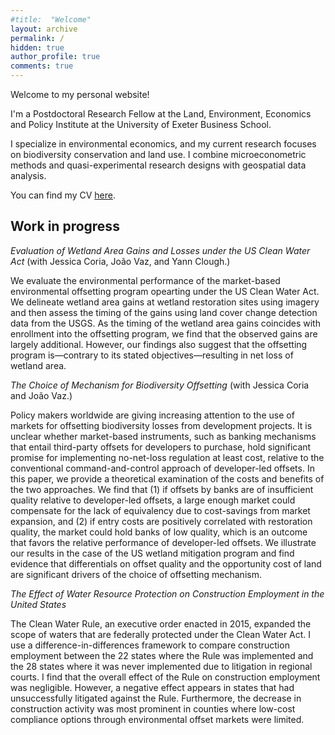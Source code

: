 ```yaml
---
#title:  "Welcome"
layout: archive
permalink: /
hidden: true
author_profile: true
comments: true
---
```


Welcome to my personal website!

I'm a Postdoctoral Research Fellow at the Land, Environment, Economics and Policy Institute at the University of Exeter Business School.

I specialize in environmental economics, and my current research focuses on biodiversity conservation and land use. I combine microeconometric methods and quasi-experimental research designs with geospatial data analysis.

You can find my CV [here](/assets/pdf/CV.pdf).


## Work in progress

_Evaluation of Wetland Area Gains and Losses under the US Clean Water Act_ (with Jessica Coria, João Vaz, and Yann Clough.)

<span style="font-size: 14px;">We evaluate the environmental performance of the market-based environmental offsetting program opearting under the US Clean Water Act. We delineate wetland area gains at wetland restoration sites using imagery and then assess the timing of the gains using land cover change detection data from the USGS. As the timing of the wetland area gains coincides with enrollment into the offsetting program, we find that the observed gains are largely additional. However, our findings also suggest that the offsetting program is&mdash;contrary to its stated objectives&mdash;resulting in net loss of wetland area.</span> 

_The Choice of Mechanism for Biodiversity Offsetting_ (with Jessica Coria and João Vaz.)

<span style="font-size: 14px;">Policy makers worldwide are giving increasing attention to the use of markets for offsetting biodiversity losses from development projects. It is unclear whether market-based instruments, such as banking mechanisms that entail third-party offsets for developers to purchase, hold significant promise for implementing no-net-loss regulation at least cost, relative to the conventional command-and-control approach of developer-led offsets. In this paper, we provide a theoretical examination of the costs and benefits of the two approaches. We find that (1) if offsets by banks are of insufficient quality relative to developer-led offsets, a large enough market could compensate for the lack of equivalency due to cost-savings from market expansion, and (2) if entry costs are positively correlated with restoration quality, the market could hold banks of low quality, which is an outcome that favors the relative performance of developer-led offsets. We illustrate our results in the case of the US wetland mitigation program and find evidence that differentials on offset quality and the opportunity cost of land are significant drivers of the choice of offsetting mechanism.</span> 

_The Effect of Water Resource Protection on Construction Employment in the United States_

<span style="font-size: 14px;">The Clean Water Rule, an executive order enacted in 2015, expanded the scope of waters that are federally protected under the Clean Water Act. I use a difference-in-differences framework to compare construction employment between the 22 states where the Rule was implemented and the 28 states where it was never implemented due to litigation in regional courts. I find that the overall effect of the Rule on construction employment was negligible. However, a negative effect appears in states that had unsuccessfully litigated against the Rule. Furthermore, the decrease in construction activity was most prominent in counties where low-cost compliance options through environmental offset markets were limited.</span> 




